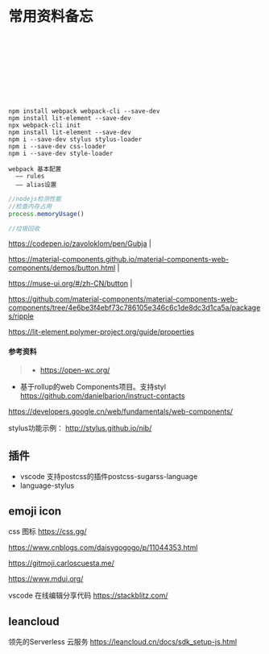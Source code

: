 # 常用资料备忘

<link rel="stylesheet" href="./style/base.css">
<svg title="sense-logo" width="400" height="130" xmlns="http://www.w3.org/2000/svg" viewBox="0 0 390 200" class="logo-svg"><path stroke="#fff" d="M380.781,64.312C353.644,1.52,280.806-4.127,231.582,26.965a285.3,285.3,0,0,0-41.319,33.166C22.39,248.262-2.658-15.6,144.647,70.843h.153c2.859,1.948,9.925-1,7.771-6.8v-.191a55.956,55.956,0,0,0-5.193-8.592C114.415,12.533,47.717,18.376,18.764,66.179-10.2,113.567,16.7,173.436,69.723,188.136h.21a131.376,131.376,0,0,0,77.54-8.172,218.126,218.126,0,0,0,43.63-26.731c39.411-28,87.87-108.121,135.127-64.9l.267.267.363.172c19.021,19.4,16.929,55.9-8.917,69.482-27.825,16.834-59.692,6.976-84.6-10.439-18.25,1.11,6.885,24.342,13.52,28.529a86.99,86.99,0,0,0,45.774,15.424C358.7,194.338,406.88,124.467,380.781,64.312Z" class="sense-logo-white logo-fill iosFill"></path> <path d="M155.315,100.243C59.724,197.125-5.895,120.625,25.75,63.7,52.964,18.71,125.769,19.211,149.456,66.03,111.232,17.75,33.5,38.473,44.092,100.854h0C63.3,166.246,138.92,115.857,155.315,100.243Z" class="logo-shadow"></path> <path d="M362.787,155.518h0c0,.01-.01.01-.01.019-36.8,44.224-104.649,42.55-132.191-3.667,27.555,29.731,70.77,31.543,95.3,8.025,42.071-40.558,3.213-106.164-48.283-85.346-20.932,9.151-42.266,32.6-56.275,45.4C317.011-20.7,410.713,88.555,362.787,155.518Z" class="logo-shadow"></path>
</svg>
<style>
  .sense-logo-white{
    background:#fff;
    fill: transparent;
    animation: senseLogoWhite 4s ease-in-out forwards;
  }
  @keyframes senseLogoWhite {
    0% {
      stroke-dasharray: 0 1611px;
    }
    100% {
      stroke-dasharray: 1611px 0;
    }
  }
  .logo-white .logo-fill {
    -webkit-animation: senseLogoWhiteFill 1s linear;
    animation: senseLogoWhiteFill 1s linear;
  }
  .logo-svg .logo-shadow {
    fill: transparent;
    animation: senseLogoShadowEmpty .6s linear forwards;
    animation-delay: 3.5s;
  }
  @keyframes senseLogoShadowEmpty {
    0% {
      fill: transparent;
    }
    100% {
      fill: #ccc;
    }
  }
</style>
<!-- ![logo](./public/link.svg) -->

```shell
npm install webpack webpack-cli --save-dev
npm install lit-element --save-dev
npx webpack-cli init
npm install lit-element --save-dev
npm i --save-dev stylus stylus-loader
npm i --save-dev css-loader
npm i --save-dev style-loader 
```

```shell
webpack 基本配置
  —— rules
  —— alias设置
```
```js
//nodejs检测性能
//检查内存占用
process.memoryUsage()

//垃圾回收
```

https://codepen.io/zavoloklom/pen/Gubja |

https://material-components.github.io/material-components-web-components/demos/button.html | 

https://muse-ui.org/#/zh-CN/button |

https://github.com/material-components/material-components-web-components/tree/4e6be3f4ebf73c786105e346c6c1de8dc3d1ca5a/packages/ripple

https://lit-element.polymer-project.org/guide/properties

#### 参考资料
> - https://open-wc.org/
- 基于rollup的web Components项目。支持styl https://github.com/danielbarion/instruct-contacts

https://developers.google.cn/web/fundamentals/web-components/

stylus功能示例：
http://stylus.github.io/nib/

## 插件

- vscode 支持postcss的插件postcss-sugarss-language
- language-stylus

## emoji icon
css 图标 https://css.gg/

https://www.cnblogs.com/daisygogogo/p/11044353.html

https://gitmoji.carloscuesta.me/

https://www.mdui.org/

vscode 在线编辑分享代码 https://stackblitz.com/

## leancloud
领先的Serverless 云服务 https://leancloud.cn/docs/sdk_setup-js.html
